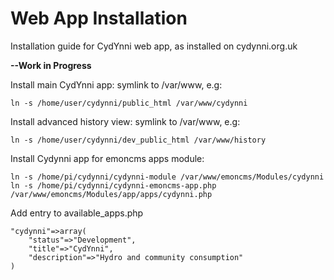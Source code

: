 # Web App Installation

Installation guide for CydYnni web app, as installed on cydynni.org.uk

**--Work in Progress**

Install main CydYnni app: symlink to /var/www, e.g:

    ln -s /home/user/cydynni/public_html /var/www/cydynni
    
Install advanced history view: symlink to /var/www, e.g:

    ln -s /home/user/cydynni/dev_public_html /var/www/history

Install Cydynni app for emoncms apps module:

    ln -s /home/pi/cydynni/cydynni-module /var/www/emoncms/Modules/cydynni
    ln -s /home/pi/cydynni/cydynni-emoncms-app.php /var/www/emoncms/Modules/app/apps/cydynni.php
    
Add entry to available_apps.php

    "cydynni"=>array(
        "status"=>"Development",
        "title"=>"CydYnni",
        "description"=>"Hydro and community consumption"
    )
